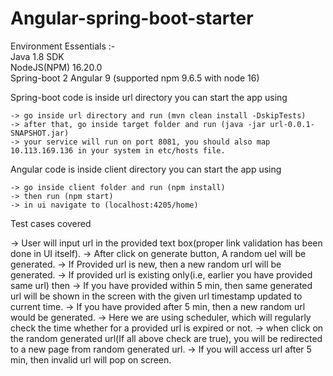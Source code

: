 # Angular-spring-boot-starter

Environment Essentials :-<br>
Java 1.8 SDK<br>
NodeJS(NPM) 16.20.0<br>
Spring-boot 2
Angular 9
(supported npm 9.6.5 with node 16)

Spring-boot code is inside url directory you can start the app using

	-> go inside url directory and run (mvn clean install -DskipTests)
	-> after that, go inside target folder and run (java -jar url-0.0.1-SNAPSHOT.jar)
	-> your service will run on port 8081, you should also map 10.113.169.136 in your system in etc/hosts file.

Angular code is inside client directory you can start the app using

	-> go inside client folder and run (npm install)
	-> then run (npm start)
	-> in ui navigate to (localhost:4205/home)

Test cases covered

-> User will input url in the provided text box(proper link validation has been done in UI itself).
-> After click on generate button, A random uel will be generated.
	-> If Provided url is new, then a new random url will be generated.
	-> If provided url is existing only(i.e, earlier you have provided same url) then
		-> If you have provided within 5 min, then same generated url will be shown in the screen with the given url timestamp updated to current time.
		-> If you have provided after 5 min, then a new random url would be generated.
-> Here we are using scheduler, which will regularly check the time whether for a provided url is expired or not.
-> when click on the random generated url(If all above check are true), you will be redirected to a new page from random generated url.
-> If you will access url after 5 min, then invalid url will pop on screen.




